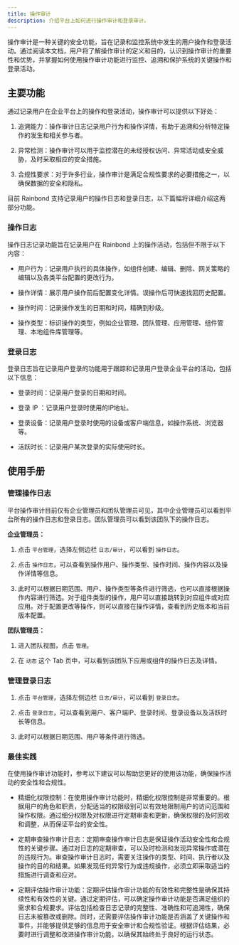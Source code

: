 ```yaml
---
title: 操作审计
description: 介绍平台上如何进行操作审计和登录审计。
---
```


操作审计是一种关键的安全功能，旨在记录和监控系统中发生的用户操作和登录活动。通过阅读本文档，用户将了解操作审计的定义和目的，认识到操作审计的重要性和优势，并掌握如何使用操作审计功能进行监控、追溯和保护系统的关键操作和登录活动。

## 主要功能

通过记录用户在企业平台上的操作和登录活动，操作审计可以提供以下好处：

1. 追溯能力：操作审计日志记录用户行为和操作详情，有助于追溯和分析特定操作的发生和相关参与者。

2. 异常检测：操作审计可以用于监控潜在的未经授权访问、异常活动或安全威胁，及时采取相应的安全措施。

3. 合规性要求：对于许多行业，操作审计是满足合规性要求的必要措施之一，以确保数据的安全和隐私。

目前 Rainbond 支持记录用户的操作日志和登录日志，以下篇幅将详细介绍这两部分功能。

### 操作日志

操作日志记录功能旨在记录用户在 Rainbond 上的操作活动，包括但不限于以下内容：

- 用户行为：记录用户执行的具体操作，如组件创建、编辑、删除、网关策略的编辑以及各类平台配置的更改行为。

- 操作详情：展示用户操作前后配置变化详情。误操作后可快速找回历史配置。

- 操作时间：记录操作发生的日期和时间，精确到秒级。

- 操作类型：标识操作的类型，例如企业管理、团队管理、应用管理、组件管理、本地组件库管理等。

### 登录日志

登录日志旨在记录用户登录的功能用于跟踪和记录用户登录企业平台的活动，包括以下信息：

- 登录时间：记录用户登录的日期和时间。

- 登录 IP ：记录用户登录时使用的IP地址。

- 登录设备：记录用户登录时使用的设备或客户端信息，如操作系统、浏览器等。

- 活跃时长：记录用户某次登录的实际使用时长。

## 使用手册

### 管理操作日志

平台操作审计目前仅有企业管理员和团队管理员可见，其中企业管理员可以看到平台所有的操作日志和登录日志。团队管理员可以看到该团队下的操作日志。

**企业管理员：**

1. 点击 `平台管理`，选择左侧边栏 `日志/审计`，可以看到 `操作日志`。

2. 点击 `操作日志`，可以查看到操作用户、操作类型、操作时间、操作内容以及操作详情等信息。

3. 此时可以根据日期范围、用户、操作类型等条件进行筛选，也可以直接根据操作内容进行筛选。对于组件类型的操作，用户可以直接跳转到对应组件或对应应用。对于配置更改等操作，则可以直接在操作详情，查看到历史版本和当前版本配置。

**团队管理员：**

1. 进入团队视图，点击 `管理`。

2. 在 `动态` 这个 Tab 页中，可以看到该团队下应用或组件的操作日志及详情。

### 管理登录日志

1. 点击 `平台管理`，选择左侧边栏 `日志/审计`，可以看到 `登录日志`。

2. 点击 `登录日志`，可以查看到用户、客户端IP、登录时间、登录设备以及活跃时长等信息。

3. 此时可以根据日期范围、用户等条件进行筛选。

### 最佳实践

在使用操作审计功能时，参考以下建议可以帮助您更好的使用该功能，确保操作活动的安全性和合规性。

- 精细化权限控制：在使用操作审计功能时，精细化权限控制是非常重要的。根据用户的角色和职责，分配适当的权限级别可以有效地限制用户的访问范围和操作权限。通过细分权限及对权限进行定期审查和更新，确保权限的及时回收和调整，从而保证平台的安全性。

- 定期审查操作审计日志：定期审查操作审计日志是保证操作活动安全性和合规性的关键步骤。通过对日志的定期审查，可以及时检测和发现异常操作或潜在的违规行为。审查操作审计日志时，需要关注操作的类型、时间、执行者以及操作的目的和结果。如果发现任何异常行为或违规操作，必须立即采取适当的措施进行调查和应对。

- 定期评估操作审计功能：定期评估操作审计功能的有效性和完整性是确保其持续性和有效性的关键。通过定期评估，可以确定操作审计功能是否满足组织的需求和合规要求。评估包括检查日志记录的完整性、准确性和可追溯性，确保日志未被篡改或删除。同时，还需要评估操作审计功能是否涵盖了关键操作和事件，并能够提供足够的信息用于安全审计和合规性验证。根据评估结果，必要时进行调整和改进操作审计功能，以确保其始终处于良好的运行状态。
